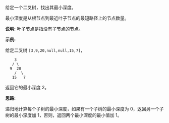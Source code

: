 给定一个二叉树，找出其最小深度。

最小深度是从根节点到最近叶子节点的最短路径上的节点数量。

**说明:** 叶子节点是指没有子节点的节点。

**示例:**

给定二叉树 `[3,9,20,null,null,15,7]`，

```
    3
   / \
  9  20
    /  \
   15   7
```

返回它的最小深度 2。

**思路:**

递归地计算每个子树的最小深度，如果有一个子树的最小深度为 0，返回另一个子树的最小深度加 1，否则，返回两个最小深度的最小值加 1。
